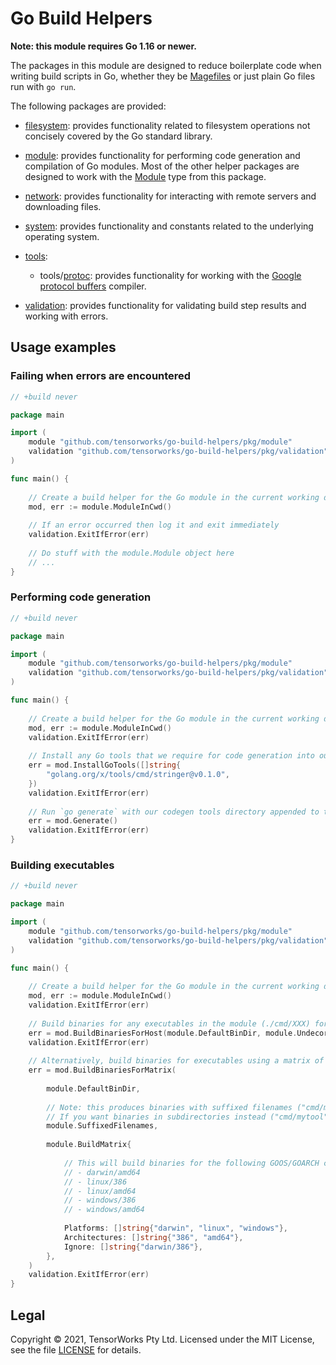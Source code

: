 # Go Build Helpers

**Note: this module requires Go 1.16 or newer.**

The packages in this module are designed to reduce boilerplate code when writing build scripts in Go, whether they be [Magefiles](https://magefile.org/) or just plain Go files run with `go run`.

The following packages are provided:

- [filesystem](./pkg/filesystem): provides functionality related to filesystem operations not concisely covered by the Go standard library.

- [module](./pkg/module): provides functionality for performing code generation and compilation of Go modules. Most of the other helper packages are designed to work with the [Module](./pkg/module/module.go) type from this package.

- [network](./pkg/network): provides functionality for interacting with remote servers and downloading files.

- [system](./pkg/system): provides functionality and constants related to the underlying operating system.

- [tools](./pkg/tools):
  
  - tools/[protoc](./pkg/tools/protoc): provides functionality for working with the [Google protocol buffers](https://developers.google.com/protocol-buffers) compiler.

- [validation](./pkg/validation): provides functionality for validating build step results and working with errors.


## Usage examples

### Failing when errors are encountered

```go
// +build never

package main

import (
	module "github.com/tensorworks/go-build-helpers/pkg/module"
	validation "github.com/tensorworks/go-build-helpers/pkg/validation"
)

func main() {
	
	// Create a build helper for the Go module in the current working directory
	mod, err := module.ModuleInCwd()
	
	// If an error occurred then log it and exit immediately
	validation.ExitIfError(err)
	
	// Do stuff with the module.Module object here
	// ...
}
```

### Performing code generation

```go
// +build never

package main

import (
	module "github.com/tensorworks/go-build-helpers/pkg/module"
	validation "github.com/tensorworks/go-build-helpers/pkg/validation"
)

func main() {
	
	// Create a build helper for the Go module in the current working directory
	mod, err := module.ModuleInCwd()
	validation.ExitIfError(err)
	
	// Install any Go tools that we require for code generation into our codegen tools directory
	err = mod.InstallGoTools([]string{
		"golang.org/x/tools/cmd/stringer@v0.1.0",
	})
	validation.ExitIfError(err)
	
	// Run `go generate` with our codegen tools directory appended to the PATH
	err = mod.Generate()
	validation.ExitIfError(err)
}
```

### Building executables

```go
// +build never

package main

import (
	module "github.com/tensorworks/go-build-helpers/pkg/module"
	validation "github.com/tensorworks/go-build-helpers/pkg/validation"
)

func main() {
	
	// Create a build helper for the Go module in the current working directory
	mod, err := module.ModuleInCwd()
	validation.ExitIfError(err)
	
	// Build binaries for any executables in the module (./cmd/XXX) for the host GOOS/GOARCH and place them in ./bin
	err = mod.BuildBinariesForHost(module.DefaultBinDir, module.Undecorated)
	validation.ExitIfError(err)
	
	// Alternatively, build binaries for executables using a matrix of GOOS/GOARCH combinations
	err = mod.BuildBinariesForMatrix(
		
		module.DefaultBinDir,
		
		// Note: this produces binaries with suffixed filenames ("cmd/mytool" becomes "bin/mytool-${GOOS}-${GOARCH}${GOEXE}")
		// If you want binaries in subdirectories instead ("cmd/mytool" becomes "bin/${GOOS}/${GOARCH}/mytool${GOEXE}") then use module.PrefixedDirs
		module.SuffixedFilenames,
		
		module.BuildMatrix{
			
			// This will build binaries for the following GOOS/GOARCH combinations:
			// - darwin/amd64
			// - linux/386
			// - linux/amd64
			// - windows/386
			// - windows/amd64
			
			Platforms: []string{"darwin", "linux", "windows"},
			Architectures: []string{"386", "amd64"},
			Ignore: []string{"darwin/386"},
		},
	)
	validation.ExitIfError(err)
}
```


## Legal

Copyright &copy; 2021, TensorWorks Pty Ltd. Licensed under the MIT License, see the file [LICENSE](./LICENSE) for details.
